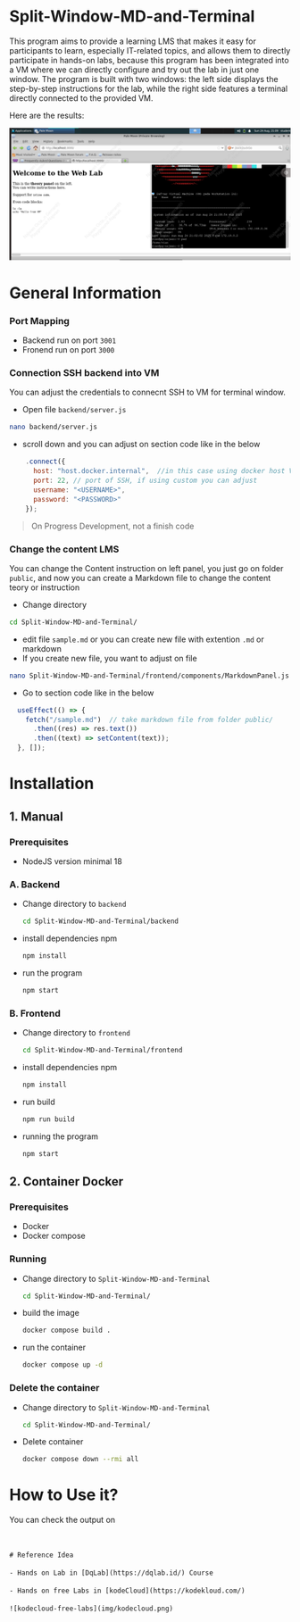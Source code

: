 # Split-Window-MD-and-Terminal

This program aims to provide a learning LMS that makes it easy for participants to learn, especially IT-related topics, and allows them to directly participate in hands-on labs, because this program has been integrated into a VM where we can directly configure and try out the lab in just one window. The program is built with two windows: the left side displays the step-by-step instructions for the lab, while the right side features a terminal directly connected to the provided VM.

Here are the results:

![result](img/img1.png)

# General Information
### Port Mapping
- Backend run on port `3001`
- Fronend run on port `3000`

### Connection SSH backend into VM
You can adjust the credentials to connecnt SSH to VM for terminal window.
- Open file `backend/server.js`
```bash 
nano backend/server.js
```
- scroll down and you can adjust on section code like in the below

```js
    .connect({
      host: "host.docker.internal",  //in this case using docker host VM
      port: 22, // port of SSH, if using custom you can adjust
      username: "<USERNAME>",
      password: "<PASSWORD>"
    });
```

> On Progress Development, not a finish code

### Change the content LMS
You can change the Content instruction on left panel, you just go on folder `public`, and now you can create a Markdown file to change the content teory or instruction
- Change directory
```bash
cd Split-Window-MD-and-Terminal/
```

- edit file `sample.md` or you can create new file with extention `.md` or markdown
- If you create new file, you want to adjust on file 
```bash
nano Split-Window-MD-and-Terminal/frontend/components/MarkdownPanel.js
```

- Go to section code like in the below
```js
  useEffect(() => {
    fetch("/sample.md")  // take markdown file from folder public/
      .then((res) => res.text())
      .then((text) => setContent(text));
  }, []);
```

# Installation

## 1. Manual
### Prerequisites
- NodeJS version minimal 18

### A. Backend

- Change directory to `backend`
  ```bash
  cd Split-Window-MD-and-Terminal/backend
  ```
- install dependencies npm
  ```bash
  npm install
  ```
- run the program
  ```bash
  npm start
  ```
### B. Frontend

- Change directory to `frontend`
  ```bash
  cd Split-Window-MD-and-Terminal/frontend
  ```
- install dependencies npm
  ```bash
  npm install
  ```
- run build
  ```bash
  npm run build
  ```
- running the program
  ```bash
  npm start
  ```

## 2. Container Docker
### Prerequisites
- Docker
- Docker compose

### Running
- Change directory to `Split-Window-MD-and-Terminal`
  ```bash
  cd Split-Window-MD-and-Terminal/
  ```
- build the image
  ```bash
  docker compose build .
  ```
- run the container
  ```bash
  docker compose up -d
  ```

### Delete the container
- Change directory to `Split-Window-MD-and-Terminal`
  ```bash
  cd Split-Window-MD-and-Terminal/
  ```
- Delete container
  ```bash
  docker compose down --rmi all
  ```

# How to Use it?
You can check the output on 
```


# Reference Idea

- Hands on Lab in [DqLab](https://dqlab.id/) Course

- Hands on free Labs in [kodeCloud](https://kodekloud.com/)

![kodecloud-free-labs](img/kodecloud.png)